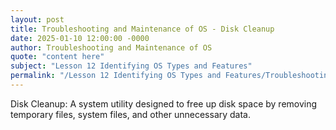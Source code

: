 ```yaml
---
layout: post
title: Troubleshooting and Maintenance of OS - Disk Cleanup
date: 2025-01-10 12:00:00 -0000
author: Troubleshooting and Maintenance of OS
quote: "content here"
subject: "Lesson 12 Identifying OS Types and Features"
permalink: "/Lesson 12 Identifying OS Types and Features/Troubleshooting and Maintenance of OS/Troubleshooting and Maintenance of OS - Disk Cleanup"
---
```


Disk Cleanup: A system utility designed to free up disk space by removing temporary files, system files, and other unnecessary data.
